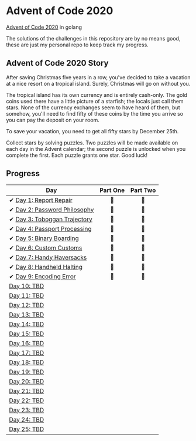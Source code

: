# Advent of Code 2020

[Advent of Code 2020](https://adventofcode.com/2020) in golang

The solutions of the challenges in this repository are by no means good, these are just my personal repo to keep track my progress.

## Advent of Code 2020 Story

After saving Christmas five years in a row, you've decided to take a vacation at a nice resort on a tropical island. 
Surely, Christmas will go on without you.

The tropical island has its own currency and is entirely cash-only. The gold coins used there have a little picture of a starfish; 
the locals just call them stars. 
None of the currency exchanges seem to have heard of them, 
but somehow, you'll need to find fifty of these coins by the time you arrive so you can pay the deposit on your room.

To save your vacation, you need to get all fifty stars by December 25th.

Collect stars by solving puzzles. 
Two puzzles will be made available on each day in the Advent calendar; the second puzzle is unlocked when you complete the first. 
Each puzzle grants one star. Good luck!

## Progress

| Day  | Part One | Part Two | 
|---|:---:|:---:|
| ✔ [Day 1: Report Repair](https://github.com/JaDuyve/AdventOfCode2020/tree/main/calendar/day01)| 🌟 | 🌟 |
| ✔ [Day 2: Password Philosophy](https://github.com/JaDuyve/AdventOfCode2020/tree/main/calendar/day02)| 🌟 | 🌟 |
| ✔ [Day 3: Toboggan Trajectory](https://github.com/JaDuyve/AdventOfCode2020/tree/main/calendar/day03)| 🌟 | 🌟 |
| ✔ [Day 4: Passport Processing](https://github.com/JaDuyve/AdventOfCode2020/tree/main/calendar/day04)| 🌟 | 🌟 |
| ✔ [Day 5: Binary Boarding](https://github.com/JaDuyve/AdventOfCode2020/tree/main/calendar/day05)| 🌟 | 🌟 |
| ✔ [Day 6: Custom Customs](https://github.com/JaDuyve/AdventOfCode2020/tree/main/calendar/day06)| 🌟 | 🌟 |
| ✔ [Day 7: Handy Haversacks](https://github.com/JaDuyve/AdventOfCode2020/tree/main/calendar/day07)| 🌟 | 🌟 |
| ✔ [Day 8: Handheld Halting](https://github.com/JaDuyve/AdventOfCode2020/tree/main/calendar/day08)| 🌟 | 🌟 |
| ✔ [Day 9: Encoding Error](https://github.com/JaDuyve/AdventOfCode2020/tree/main/calendar/day09)| 🌟 | 🌟 |
| [Day 10: TBD]()| | |
| [Day 11: TBD]()| | |
| [Day 12: TBD]()| | |
| [Day 13: TBD]()| | |
| [Day 14: TBD]()| | |
| [Day 15: TBD]()| | |
| [Day 16: TBD]()| | |
| [Day 17: TBD]()| | |
| [Day 18: TBD]()| | |
| [Day 19: TBD]()| | |
| [Day 20: TBD]()| | |
| [Day 21: TBD]()| | |
| [Day 22: TBD]()| | |
| [Day 23: TBD]()| | |
| [Day 24: TBD]()| | |
| [Day 25: TBD]()| | |